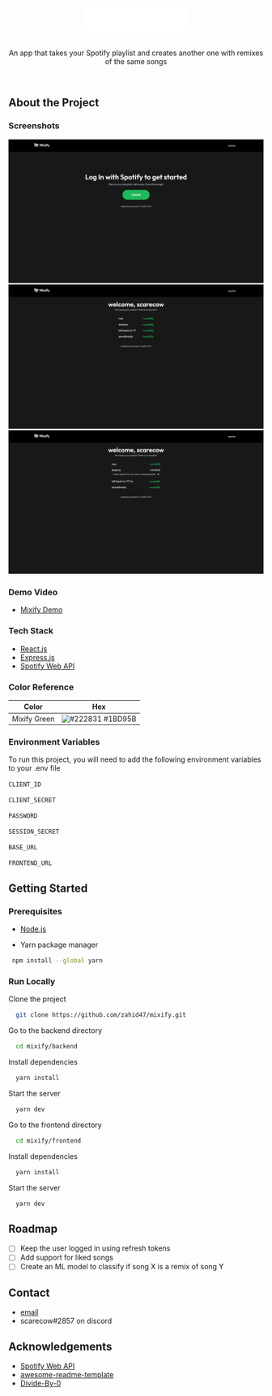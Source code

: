 <div align="center">
  <br>
  <br>
  <img src="assets/logo.svg" alt="logo" width="200" height="auto" />
  <br><br>
  <p>
    An app that takes your Spotify playlist and creates another one with remixes of the same songs 
  </p>

</div>

<br />

## About the Project

<!-- Screenshots -->

### Screenshots

<div align="center"> 
  <img src="assets/1.png" alt="screenshot" />
  <img src="assets/2.png" alt="screenshot" />
  <img src="assets/3.png" alt="screenshot" />
</div>

### Demo Video

- [Mixify Demo](https://youtu.be/zF6Q_-VZbK8)

<!-- TechStack -->

### Tech Stack

  <ul>
    <li><a href="https://reactjs.org/">React.js</a></li>
    <li><a href="https://expressjs.com/">Express.js</a></li>
    <li><a href="https://developer.spotify.com/documentation/web-api/">Spotify Web API</a></li>
  </ul>

<!-- Color Reference -->

### Color Reference

| Color        | Hex                                                                     |
| ------------ | ----------------------------------------------------------------------- |
| Mixify Green | ![#222831](https://via.placeholder.com/15/1db95b/000000?text=+) #1BD95B |

<!-- Env Variables -->

### Environment Variables

To run this project, you will need to add the following environment variables to your .env file

`CLIENT_ID`

`CLIENT_SECRET`

`PASSWORD`

`SESSION_SECRET`

`BASE_URL`

`FRONTEND_URL`

<!-- Getting Started -->

## Getting Started

<!-- Prerequisites -->

### Prerequisites

- [Node.js](https://nodejs.org/en)

- Yarn package manager

```bash
 npm install --global yarn
```

<!-- Run Locally -->

### Run Locally

Clone the project

```bash
  git clone https://github.com/zahid47/mixify.git
```

Go to the backend directory

```bash
  cd mixify/backend
```

Install dependencies

```bash
  yarn install
```

Start the server

```bash
  yarn dev
```

Go to the frontend directory

```bash
  cd mixify/frontend
```

Install dependencies

```bash
  yarn install
```

Start the server

```bash
  yarn dev
```

<!-- Roadmap -->

## Roadmap

- [ ] Keep the user logged in using refresh tokens
- [ ] Add support for liked songs
- [ ] Create an ML model to classify if song X is a remix of song Y

<!-- Contact -->

## Contact

- [email](mailto:epiczahid@gmail.com)
- scarecow#2857 on discord

<!-- Acknowledgments -->

## Acknowledgements

- [Spotify Web API](https://developer.spotify.com/documentation/web-api/)
- [awesome-readme-template](https://github.com/Louis3797/awesome-readme-template)
- [Divide-By-0](https://github.com/Divide-By-0/ideas-for-projects-people-would-use)
